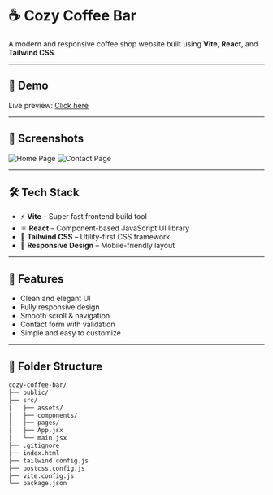 # ☕ Cozy Coffee Bar

A modern and responsive coffee shop website built using **Vite**, **React**, and **Tailwind CSS**.

---

## 🚀 Demo

Live preview: [Click here](#) <!-- You can update this with your GitHub Pages / Vercel / Netlify link later -->

---

## 📸 Screenshots

![Home Page](./screenshots/home.png)
![Contact Page](./screenshots/contact.png)

---

## 🛠️ Tech Stack

- ⚡ **Vite** – Super fast frontend build tool
- ⚛️ **React** – Component-based JavaScript UI library
- 🎨 **Tailwind CSS** – Utility-first CSS framework
- 🧩 **Responsive Design** – Mobile-friendly layout

---

## 📂 Features

- Clean and elegant UI
- Fully responsive design
- Smooth scroll & navigation
- Contact form with validation
- Simple and easy to customize

---

## 📁 Folder Structure

```bash
cozy-coffee-bar/
├── public/
├── src/
│   ├── assets/
│   ├── components/
│   ├── pages/
│   ├── App.jsx
│   └── main.jsx
├── .gitignore
├── index.html
├── tailwind.config.js
├── postcss.config.js
├── vite.config.js
└── package.json
